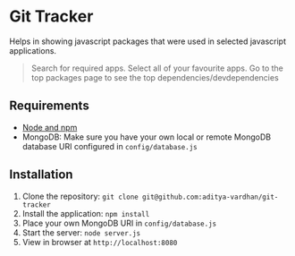 # Git Tracker

Helps in showing javascript packages that were used in selected javascript applications.
> Search for required apps.
> Select all of your favourite apps.
> Go to the top packages page to see the top dependencies/devdependencies

## Requirements

- [Node and npm](http://nodejs.org)
- MongoDB: Make sure you have your own local or remote MongoDB database URI configured in `config/database.js`

## Installation

1. Clone the repository: `git clone git@github.com:aditya-vardhan/git-tracker`
2. Install the application: `npm install`
3. Place your own MongoDB URI in `config/database.js`
3. Start the server: `node server.js`
4. View in browser at `http://localhost:8080`

